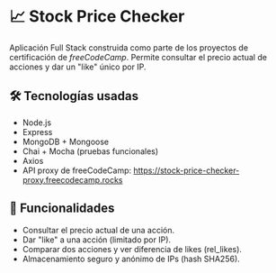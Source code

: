 # 📈 Stock Price Checker

Aplicación Full Stack construida como parte de los proyectos de certificación de *freeCodeCamp*. Permite consultar el precio actual de acciones y dar un "like" único por IP.

## 🛠️ Tecnologías usadas

- Node.js
- Express
- MongoDB + Mongoose
- Chai + Mocha (pruebas funcionales)
- Axios
- API proxy de freeCodeCamp: https://stock-price-checker-proxy.freecodecamp.rocks

## 🚀 Funcionalidades

- Consultar el precio actual de una acción.
- Dar "like" a una acción (limitado por IP).
- Comparar dos acciones y ver diferencia de likes (rel_likes).
- Almacenamiento seguro y anónimo de IPs (hash SHA256).


